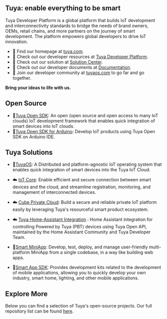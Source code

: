 ## Tuya: enable everything to be smart

Tuya Developer Platform is a global platform that builds IoT development and interconnectivity standards to bridge the needs of brand owners, OEMs, retail chains, and more partners on the journey of smart development. The platform empowers global developers to drive IoT innovation.

* 🏡 Find our homepage at  [tuya.com](https://tuya.com). 
* 🏡 Check out our developer resources at  [Tuya Developer Platform](https://platform.tuya.com).
* 🏡 Check out our solution at [Solution Center](https://solution.tuya.com).
* 🏡 Check out our developer documents at [Documentation](https://developer.tuya.com/docs).
* 🏡 Join our developer community at [tuyaos.com](https://tuyaos.com) to go far and go together.

**Bring your ideas to life with us.**

## Open Source

* 🚀[Tuya Open SDK](https://github.com/tuya/tuya-open-sdk-for-device): An open (open source and open access to many IoT clouds) IoT development framework that enables quick integration of smart devices into IoT clouds.  
* 🚀[Tuya Open SDK for Arduino](https://github.com/tuya/arduino-tuyaopen): Develop IoT products using Tuya Open SDK on Arduino IDE.


## Tuya Solutions

* 🚀[TuyaOS](https://developer.tuya.com/tuyaos): A Distributed and platform-agnostic IoT operating system that enables quick integration of smart devices into the Tuya IoT Cloud.

* ☁️ [IoT Core](https://developer.tuya.com/iot-core): Enable efficient and secure connection between smart devices and the cloud, and streamline registration, monitoring, and management of interconnected devices.
* ☁️ [Cube Private Cloud](https://www.tuya.com/solution/cube): Build a secure and reliable private IoT platform easily by leveraging Tuya's resourceful smart product ecosystem.
* ☁️ [Tuya Home-Assistant Integration](https://github.com/tuya/tuya-home-assistant) : Home Assistant integration for controlling Powered by Tuya (PBT) devices using Tuya Open API, maintained by the Home Assistant Community and Tuya Developer Team.

* 🧩[Smart MiniApp](https://developer.tuya.com/miniapp): Develop, test, deploy, and manage user-friendly multi-platform MiniApp from a single codebase, in a way like building web apps.

* 🧩[Smart App SDK](https://developer.tuya.com/docs/app-development): Provides development kits related to the development of mobile applications, allowing you to quickly develop your own industry, smart home, lighting, and other mobile applications.


## Explore More

Below you can find a selection of Tuya's open-source projects. Our full repository list can be found [here](https://github.com/orgs/tuya/repositories).




